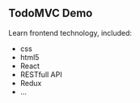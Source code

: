 TodoMVC Demo
------------

Learn frontend technology, included:

* css
* html5
* React
* RESTfull API
* Redux
* ...

